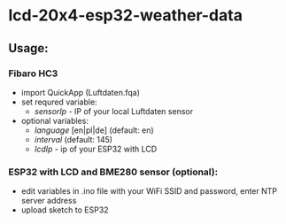 # lcd-20x4-esp32-weather-data

## Usage:
### Fibaro HC3
- import QuickApp (Luftdaten.fqa)
- set requred variable:
  - *sensorIp* - IP of your local Luftdaten sensor
- optional variables:
  - *language* [en|pl|de] (default: en)
  - *interval* (default: 145)
  - *lcdIp* - ip of your ESP32 with LCD

### ESP32 with LCD and BME280 sensor (optional):
- edit variables in .ino file with your WiFi SSID and password, enter NTP server address
- upload sketch to ESP32
